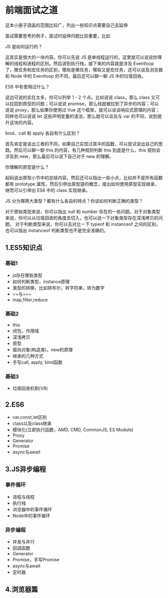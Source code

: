# 前端面试之道

这本小册子涵盖的范围比较广，列出一些知识点需要自己去延伸  

面试需要思考的例子，面试时延伸问题比较重要，比如

JS 是如何运行的？  

这其实是很大的一块内容。你可以先说 JS 是单线程运行的，这里就可以说说你理解的线程和进程的区别。然后讲到执行栈，接下来的内容就是涉及 Eventloop 了，微任务和宏任务的区别，哪些是微任务，哪些又是宏任务，还可以谈及浏览器和 Node 中的 Eventloop 的不同，最后还可以聊一聊 JS 中的垃圾回收。

ES6 中有使用过什么？  

这边可说的实在太多，你可以列举 1 - 2 个点。比如说说 class，那么 class 又可以拉回到原型的问题；可以说说 promise，那么线就被拉到了异步的内容；可以说说 proxy，那么如果你使用过 Vue 这个框架，就可以谈谈响应式原理的内容；同样也可以说说 let 这些声明变量的语法，那么就可以谈及与 var 的不同，说到提升这块的内容。

bind、call 和 apply 各自有什么区别？  

首先肯定是说出三者的不同，如果自己实现过其中的函数，可以尝试说出自己的思路。然后可以聊一聊 this 的内容，有几种规则判断 this 到底是什么，this 规则会涉及到 new，那么最后可以说下自己对于 new 的理解。

你理解的原型是什么？  

起码说出原型小节中的总结内容，然后还可以指出一些小点，比如并不是所有函数都有 prototype 属性，然后引申出原型链的概念，提出如何使用原型实现继承，继而可以引申出 ES6 中的 class 实现继承。

JS 分为哪两大类型？都有什么各自的特点？你该如何判断正确的类型？

对于原始类型来说，你可以指出 null 和 number 存在的一些问题。对于对象类型来说，你可以从垃圾回收的角度去切入，也可以说一下对象类型存在深浅拷贝的问题。
对于判断类型来说，你可以去对比一下 typeof 和 instanceof 之间的区别，也可以指出 instanceof 判断类型也不是完全准确的。

## 1.ES5知识点

### 基础1

- js存在哪些类型
- 如何判断类型，instance原理
- 类型的转换，比如转布尔，转字符串，转为数字
- ==与===
- map,filter,reduce

### 基础2

- this
- 闭包，作用域
- 深浅拷贝
- 原型
- 面向对象(构造类)，new的原理
- 继承的几种方式
- 手写call, apply, bind函数

### 基础3

- 垃圾回收机制(V8)

## 2.ES6

- var,const,let区别
- class以及class继承
- 模块化(立即执行函数，AMD, CMD, CommonJS, ES Module)
- Proxy
- Generator
- Promise
- async与await

## 3.JS异步编程
### 事件循环
- 进程与线程
- 执行栈
- 浏览器中的事件循环
- Node中的事件循环

### 异步编程
- 并发与并行
- 回调函数
- Generator
- Promise，手写Promise
- async与await
- 定时器

## 4.浏览器篇